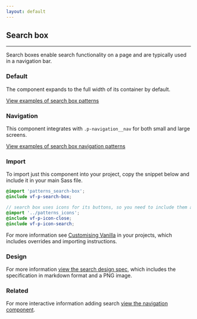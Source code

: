 ```yaml
---
layout: default
---
```


## Search box

<hr>

Search boxes enable search functionality on a page and are typically used in a navigation bar.

### Default

The component expands to the full width of its container by default.

<a href="/examples/patterns/search-box/default/" class="js-example">
View examples of search box patterns
</a>

### Navigation

This component integrates with `.p-navigation__nav` for both small and large screens.

<a href="/examples/patterns/search-box/navigation/" class="js-example">
View examples of search box navigation patterns
</a>

### Import

To import just this component into your project, copy the snippet below and include it in your main Sass file.

```scss
@import 'patterns_search-box';
@include vf-p-search-box;

// search box uses icons for its buttons, so you need to include them as well
@import '../patterns_icons';
@include vf-p-icon-close;
@include vf-p-icon-search;
```

For more information see [Customising Vanilla](/customising-vanilla/) in your projects, which includes overrides and importing instructions.

### Design

For more information [view the search design spec](https://github.com/ubuntudesign/vanilla-design/tree/master/Search), which includes the specification in markdown format and a PNG image.

### Related

For more interactive information adding search [view the navigation component](/patterns/navigation).
